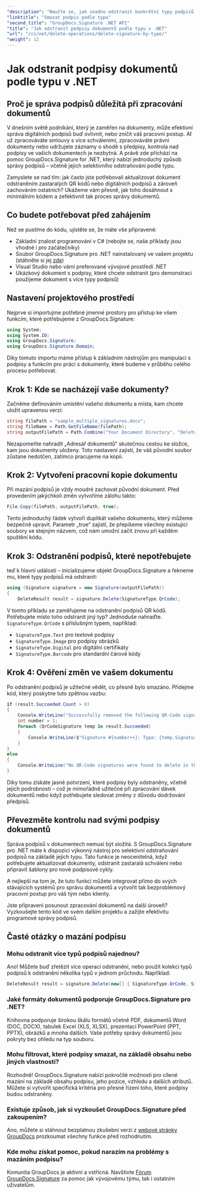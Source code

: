 ```yaml
---
"description": "Naučte se, jak snadno odstranit konkrétní typy podpisů z dokumentů pomocí GroupDocs.Signature pro .NET. Zvládněte správu podpisů během několika minut!"
"linktitle": "Smazat podpis podle typu"
"second_title": "GroupDocs.Signature .NET API"
"title": "Jak odstranit podpisy dokumentů podle typu v .NET"
"url": "/cs/net/delete-operations/delete-signature-by-type/"
"weight": 12
---
```


# Jak odstranit podpisy dokumentů podle typu v .NET

## Proč je správa podpisů důležitá při zpracování dokumentů

V dnešním světě podnikání, který je zaměřen na dokumenty, může efektivní správa digitálních podpisů buď ovlivnit, nebo zničit váš pracovní postup. Ať už zpracováváte smlouvy s více schváleními, zpracováváte právní dokumenty nebo udržujete záznamy o shodě s předpisy, kontrola nad podpisy ve vašich dokumentech je nezbytná. A právě zde přichází na pomoc GroupDocs.Signature for .NET, který nabízí jednoduchý způsob správy podpisů – včetně jejich selektivního odstraňování podle typu.

Zamyslete se nad tím: jak často jste potřebovali aktualizovat dokument odstraněním zastaralých QR kódů nebo digitálních podpisů a zároveň zachováním ostatních? Ukážeme vám přesně, jak toho dosáhnout s minimálním kódem a zefektivnit tak proces správy dokumentů.

## Co budete potřebovat před zahájením

Než se pustíme do kódu, ujistěte se, že máte vše připravené:

- Základní znalost programování v C# (nebojte se, naše příklady jsou vhodné i pro začátečníky)
- Soubor GroupDocs.Signature pro .NET nainstalovaný ve vašem projektu (stáhněte si jej [zde](https://releases.groupdocs.com/signature/net/))
- Visual Studio nebo vámi preferované vývojové prostředí .NET
- Ukázkový dokument s podpisy, které chcete odstranit (pro demonstraci použijeme dokument s více typy podpisů)

## Nastavení projektového prostředí

Nejprve si importujme potřebné jmenné prostory pro přístup ke všem funkcím, které potřebujeme z GroupDocs.Signature:

```csharp
using System;
using System.IO;
using GroupDocs.Signature;
using GroupDocs.Signature.Domain;
```

Díky tomuto importu máme přístup k základním nástrojům pro manipulaci s podpisy a funkcím pro práci s dokumenty, které budeme v průběhu celého procesu potřebovat.

## Krok 1: Kde se nacházejí vaše dokumenty?

Začněme definováním umístění vašeho dokumentu a místa, kam chcete uložit upravenou verzi:

```csharp
string filePath = "sample_multiple_signatures.docx";
string fileName = Path.GetFileName(filePath);
string outputFilePath = Path.Combine("Your Document Directory", "DeleteBySignatureType", fileName);
```

Nezapomeňte nahradit „Adresář dokumentů“ skutečnou cestou ke složce, kam jsou dokumenty uloženy. Toto nastavení zajistí, že váš původní soubor zůstane nedotčen, zatímco pracujeme na kopii.

## Krok 2: Vytvoření pracovní kopie dokumentu

Při mazání podpisů je vždy moudré zachovat původní dokument. Před provedením jakýchkoli změn vytvoříme zálohu takto:

```csharp
File.Copy(filePath, outputFilePath, true);
```

Tento jednoduchý řádek vytvoří duplikát vašeho dokumentu, který můžeme bezpečně upravit. Parametr „true“ zajistí, že přepíšeme všechny existující soubory se stejným názvem, což nám umožní začít znovu při každém spuštění kódu.

## Krok 3: Odstranění podpisů, které nepotřebujete

teď k hlavní události – inicializujeme objekt GroupDocs.Signature a řekneme mu, které typy podpisů má odstranit:

```csharp
using (Signature signature = new Signature(outputFilePath))
{
    DeleteResult result = signature.Delete(SignatureType.QrCode);
```

V tomto příkladu se zaměřujeme na odstranění podpisů QR kódů. Potřebujete místo toho odstranit jiný typ? Jednoduše nahraďte. `SignatureType.QrCode` s příslušným typem, například:
- `SignatureType.Text` pro textové podpisy
- `SignatureType.Image` pro podpisy obrázků
- `SignatureType.Digital` pro digitální certifikáty
- `SignatureType.Barcode` pro standardní čárové kódy

## Krok 4: Ověření změn ve vašem dokumentu

Po odstranění podpisů je užitečné vědět, co přesně bylo smazáno. Přidejme kód, který poskytne tuto zpětnou vazbu:

```csharp
if (result.Succeeded.Count > 0)
{
    Console.WriteLine("Successfully removed the following QR-Code signatures:");
    int number = 1;
    foreach (QrCodeSignature temp in result.Succeeded)
    {
        Console.WriteLine($"Signature #{number++}: Type: {temp.SignatureType} Id:{temp.SignatureId}, Text: {temp.Text}");
    }
}
else
{
    Console.WriteLine("No QR-Code signatures were found to delete in this document.");
}
```

Díky tomu získáte jasné potvrzení, které podpisy byly odstraněny, včetně jejich podrobností – což je mimořádně užitečné při zpracování dávek dokumentů nebo když potřebujete sledovat změny z důvodu dodržování předpisů.

## Převezměte kontrolu nad svými podpisy dokumentů

Správa podpisů v dokumentech nemusí být složitá. S GroupDocs.Signature pro .NET máte k dispozici výkonný nástroj pro selektivní odstraňování podpisů na základě jejich typu. Tato funkce je neocenitelná, když potřebujete aktualizovat dokumenty, odstranit zastaralá schválení nebo připravit šablony pro nové podpisové cykly.

A nejlepší na tom je, že tuto funkci můžete integrovat přímo do svých stávajících systémů pro správu dokumentů a vytvořit tak bezproblémový pracovní postup pro váš tým nebo klienty.

Jste připraveni posunout zpracování dokumentů na další úroveň? Vyzkoušejte tento kód ve svém dalším projektu a zažijte efektivitu programové správy podpisů.

## Časté otázky o mazání podpisu

### Mohu odstranit více typů podpisů najednou?
Ano! Můžete buď zřetězit více operací odstranění, nebo použít kolekci typů podpisů k odstranění několika typů v jednom průchodu. Například:
```csharp
DeleteResult result = signature.Delete(new[] { SignatureType.QrCode, SignatureType.Barcode });
```

### Jaké formáty dokumentů podporuje GroupDocs.Signature pro .NET?
Knihovna podporuje širokou škálu formátů včetně PDF, dokumentů Word (DOC, DOCX), tabulek Excel (XLS, XLSX), prezentací PowerPoint (PPT, PPTX), obrázků a mnoha dalších. Vaše potřeby správy dokumentů jsou pokryty bez ohledu na typ souboru.

### Mohu filtrovat, které podpisy smazat, na základě obsahu nebo jiných vlastností?
Rozhodně! GroupDocs.Signature nabízí pokročilé možnosti pro cílené mazání na základě obsahu podpisu, jeho pozice, vzhledu a dalších atributů. Můžete si vytvořit specifická kritéria pro přesné řízení toho, které podpisy budou odstraněny.

### Existuje způsob, jak si vyzkoušet GroupDocs.Signature před zakoupením?
Ano, můžete si stáhnout bezplatnou zkušební verzi z [webové stránky GroupDocs](https://releases.groupdocs.com/) prozkoumat všechny funkce před rozhodnutím.

### Kde mohu získat pomoc, pokud narazím na problémy s mazáním podpisu?
Komunita GroupDocs je aktivní a vstřícná. Navštivte [Fórum GroupDocs.Signature](https://forum.groupdocs.com/c/signature/13) za pomoc jak vývojovému týmu, tak i ostatním uživatelům.